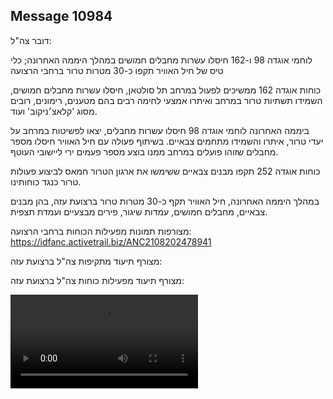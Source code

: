 ## Message 10984

דובר צה"ל:

לוחמי אוגדה 98 ו-162 חיסלו עשרות מחבלים חמושים במהלך היממה האחרונה; כלי טיס של חיל האוויר תקפו כ-30 מטרות טרור ברחבי הרצועה

כוחות אוגדה 162 ממשיכים לפעול במרחב תל סולטאן, חיסלו עשרות מחבלים חמושים, השמידו תשתיות טרור במרחב ואיתרו אמצעי לחימה רבים בהם מטענים, רימונים, רובים מסוג 'קלאצ׳ניקוב' ועוד.  

ביממה האחרונה לוחמי אוגדה 98 חיסלו עשרות מחבלים, יצאו לפשיטות במרחב על יעדי טרור, איתרו והשמידו מתחמים צבאיים. 
בשיתוף פעולה עם חיל האוויר חיסלו מספר מחבלים שזוהו פועלים במרחב ממנו בוצע מספר פעמים ירי ליישובי העוטף.

כוחות אוגדה 252 תקפו מבנים צבאיים ששימשו את ארגון הטרור חמאס לביצוע פעולות טרור כנגד כוחותינו.

במהלך היממה האחרונה, חיל האוויר תקף כ-30 מטרות טרור ברצועת עזה, בהן מבנים צבאיים, מחבלים חמושים, עמדות שיגור, פירים מבצעיים ועמדת תצפית.

מצורפות תמונות מפעילות הכוחות ברחבי הרצועה: https://idfanc.activetrail.biz/ANC2108202478941

מצורף תיעוד מתקיפות צה"ל ברצועת עזה: 

מצורף תיעוד מפעילות כוחות צה"ל ברצועת עזה:

![Video](https://data.iron-swords.co.il/2024/August/21/10984/10984_media.mp4)
